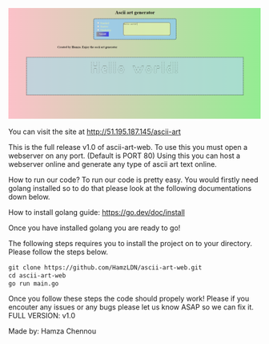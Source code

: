 ![alt text](https://raw.githubusercontent.com/HamzLDN/ascii-art-web/main/image.PNG)

You can visit the site at http://51.195.187.145/ascii-art

This is the full release v1.0 of ascii-art-web.
To use this you must open a webserver on any port. (Default is PORT 80)
Using this you can host a webserver online and generate any type of ascii art text online.

How to run our code?
To run our code is pretty easy. You would firstly need golang installed so to do that please look
at the following documentations down below.

How to install golang guide: https://go.dev/doc/install

Once you have installed golang you are ready to go!

The following steps requires you to install the project on to your directory. Please follow the steps below.
```
git clone https://github.com/HamzLDN/ascii-art-web.git
cd ascii-art-web
go run main.go
```

Once you follow these steps the code should propely work!
Please if you encouter any issues or any bugs please let us know ASAP so we can fix it.
FULL VERSION: v1.0

Made by:
Hamza Chennou
